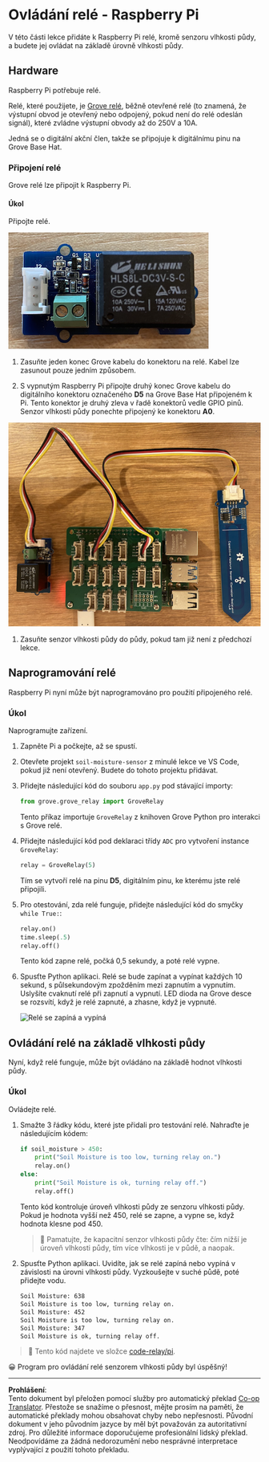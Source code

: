 <!--
CO_OP_TRANSLATOR_METADATA:
{
  "original_hash": "66b81165e60f8f169bd52a401b6a0f8b",
  "translation_date": "2025-08-27T23:29:30+00:00",
  "source_file": "2-farm/lessons/3-automated-plant-watering/pi-relay.md",
  "language_code": "cs"
}
-->
# Ovládání relé - Raspberry Pi

V této části lekce přidáte k Raspberry Pi relé, kromě senzoru vlhkosti půdy, a budete jej ovládat na základě úrovně vlhkosti půdy.

## Hardware

Raspberry Pi potřebuje relé.

Relé, které použijete, je [Grove relé](https://www.seeedstudio.com/Grove-Relay.html), běžně otevřené relé (to znamená, že výstupní obvod je otevřený nebo odpojený, pokud není do relé odeslán signál), které zvládne výstupní obvody až do 250V a 10A.

Jedná se o digitální akční člen, takže se připojuje k digitálnímu pinu na Grove Base Hat.

### Připojení relé

Grove relé lze připojit k Raspberry Pi.

#### Úkol

Připojte relé.

![Grove relé](../../../../../translated_images/grove-relay.d426958ca210fbd0fb7983d7edc069d46c73a8b0a099d94797bd756f7b6bb6be.cs.png)

1. Zasuňte jeden konec Grove kabelu do konektoru na relé. Kabel lze zasunout pouze jedním způsobem.

1. S vypnutým Raspberry Pi připojte druhý konec Grove kabelu do digitálního konektoru označeného **D5** na Grove Base Hat připojeném k Pi. Tento konektor je druhý zleva v řadě konektorů vedle GPIO pinů. Senzor vlhkosti půdy ponechte připojený ke konektoru **A0**.

![Grove relé připojené ke konektoru D5 a senzor vlhkosti půdy připojený ke konektoru A0](../../../../../translated_images/pi-relay-and-soil-moisture-sensor.02f3198975b8c53e69ec716cd2719ce117700bd1fc933eaf93476c103c57939b.cs.png)

1. Zasuňte senzor vlhkosti půdy do půdy, pokud tam již není z předchozí lekce.

## Naprogramování relé

Raspberry Pi nyní může být naprogramováno pro použití připojeného relé.

### Úkol

Naprogramujte zařízení.

1. Zapněte Pi a počkejte, až se spustí.

1. Otevřete projekt `soil-moisture-sensor` z minulé lekce ve VS Code, pokud již není otevřený. Budete do tohoto projektu přidávat.

1. Přidejte následující kód do souboru `app.py` pod stávající importy:

    ```python
    from grove.grove_relay import GroveRelay
    ```

    Tento příkaz importuje `GroveRelay` z knihoven Grove Python pro interakci s Grove relé.

1. Přidejte následující kód pod deklaraci třídy `ADC` pro vytvoření instance `GroveRelay`:

    ```python
    relay = GroveRelay(5)
    ```

    Tím se vytvoří relé na pinu **D5**, digitálním pinu, ke kterému jste relé připojili.

1. Pro otestování, zda relé funguje, přidejte následující kód do smyčky `while True:`:

    ```python
    relay.on()
    time.sleep(.5)
    relay.off()
    ```

    Tento kód zapne relé, počká 0,5 sekundy, a poté relé vypne.

1. Spusťte Python aplikaci. Relé se bude zapínat a vypínat každých 10 sekund, s půlsekundovým zpožděním mezi zapnutím a vypnutím. Uslyšíte cvaknutí relé při zapnutí a vypnutí. LED dioda na Grove desce se rozsvítí, když je relé zapnuté, a zhasne, když je vypnuté.

    ![Relé se zapíná a vypíná](../../../../../images/relay-turn-on-off.gif)

## Ovládání relé na základě vlhkosti půdy

Nyní, když relé funguje, může být ovládáno na základě hodnot vlhkosti půdy.

### Úkol

Ovládejte relé.

1. Smažte 3 řádky kódu, které jste přidali pro testování relé. Nahraďte je následujícím kódem:

    ```python
    if soil_moisture > 450:
        print("Soil Moisture is too low, turning relay on.")
        relay.on()
    else:
        print("Soil Moisture is ok, turning relay off.")
        relay.off()
    ```

    Tento kód kontroluje úroveň vlhkosti půdy ze senzoru vlhkosti půdy. Pokud je hodnota vyšší než 450, relé se zapne, a vypne se, když hodnota klesne pod 450.

    > 💁 Pamatujte, že kapacitní senzor vlhkosti půdy čte: čím nižší je úroveň vlhkosti půdy, tím více vlhkosti je v půdě, a naopak.

1. Spusťte Python aplikaci. Uvidíte, jak se relé zapíná nebo vypíná v závislosti na úrovni vlhkosti půdy. Vyzkoušejte v suché půdě, poté přidejte vodu.

    ```output
    Soil Moisture: 638
    Soil Moisture is too low, turning relay on.
    Soil Moisture: 452
    Soil Moisture is too low, turning relay on.
    Soil Moisture: 347
    Soil Moisture is ok, turning relay off.
    ```

> 💁 Tento kód najdete ve složce [code-relay/pi](../../../../../2-farm/lessons/3-automated-plant-watering/code-relay/pi).

😀 Program pro ovládání relé senzorem vlhkosti půdy byl úspěšný!

---

**Prohlášení**:  
Tento dokument byl přeložen pomocí služby pro automatický překlad [Co-op Translator](https://github.com/Azure/co-op-translator). Přestože se snažíme o přesnost, mějte prosím na paměti, že automatické překlady mohou obsahovat chyby nebo nepřesnosti. Původní dokument v jeho původním jazyce by měl být považován za autoritativní zdroj. Pro důležité informace doporučujeme profesionální lidský překlad. Neodpovídáme za žádná nedorozumění nebo nesprávné interpretace vyplývající z použití tohoto překladu.
